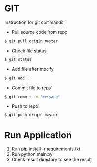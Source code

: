 # GIT
Instruction for git commands:
- Pull source code from repo
```sh
$ git pull origin master
```
- Check file status
```sh
$ git status
```
- Add file after modify
```sh
$ git add .
```
- Commit file to repo`
```sh
$ git commit -m "message"
```
- Push to repo
```sh
$ git push origin master
```
# Run Application
1. Run pip install -r requirements.txt
2. Run python main.py
3. Check result directory to see the result
